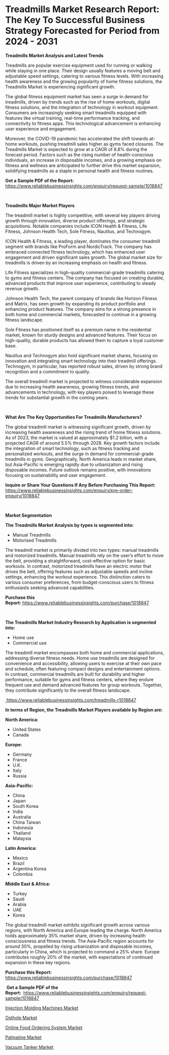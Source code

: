 <p><h1>Treadmills Market Research Report: The Key To Successful Business Strategy Forecasted for Period from 2024 - 2031</h1></p><p><strong>Treadmills Market Analysis and Latest Trends</strong></p>
<p><p>Treadmills are popular exercise equipment used for running or walking while staying in one place. Their design usually features a moving belt and adjustable speed settings, catering to various fitness levels. With increasing health awareness and the growing popularity of home fitness solutions, the Treadmills Market is experiencing significant growth.</p><p>The global fitness equipment market has seen a surge in demand for treadmills, driven by trends such as the rise of home workouts, digital fitness solutions, and the integration of technology in workout equipment. Consumers are increasingly seeking smart treadmills equipped with features like virtual training, real-time performance tracking, and connectivity to fitness apps. This technological advancement is enhancing user experience and engagement.</p><p>Moreover, the COVID-19 pandemic has accelerated the shift towards at-home workouts, pushing treadmill sales higher as gyms faced closures. The Treadmills Market is expected to grow at a CAGR of 8.8% during the forecast period. Factors such as the rising number of health-conscious individuals, an increase in disposable incomes, and a growing emphasis on fitness and wellness are anticipated to further drive this market expansion, solidifying treadmills as a staple in personal health and fitness routines.</p></p>
<p><strong>Get a Sample PDF of the Report:&nbsp;</strong> <a href="https://www.reliablebusinessinsights.com/enquiry/request-sample/1018847">https://www.reliablebusinessinsights.com/enquiry/request-sample/1018847</a></p>
<p>&nbsp;</p>
<p><strong>Treadmills Major Market Players</strong></p>
<p><p>The treadmill market is highly competitive, with several key players driving growth through innovation, diverse product offerings, and strategic acquisitions. Notable companies include ICON Health & Fitness, Life Fitness, Johnson Health Tech, Sole Fitness, Nautilus, and Technogym.</p><p>ICON Health & Fitness, a leading player, dominates the consumer treadmill segment with brands like ProForm and NordicTrack. The company has embraced connected fitness technology, which has enhanced user engagement and driven significant sales growth. The global market size for treadmills is driven by an increasing emphasis on health and fitness.</p><p>Life Fitness specializes in high-quality commercial-grade treadmills catering to gyms and fitness centers. The company has focused on creating durable, advanced products that improve user experience, contributing to steady revenue growth.</p><p>Johnson Health Tech, the parent company of brands like Horizon Fitness and Matrix, has seen growth by expanding its product portfolio and enhancing product features. The company aims for a strong presence in both home and commercial markets, forecasted to continue in a growing fitness landscape.</p><p>Sole Fitness has positioned itself as a premium name in the residential market, known for sturdy designs and advanced features. Their focus on high-quality, durable products has allowed them to capture a loyal customer base.</p><p>Nautilus and Technogym also hold significant market shares, focusing on innovation and integrating smart technology into their treadmill offerings. Technogym, in particular, has reported robust sales, driven by strong brand recognition and a commitment to quality.</p><p>The overall treadmill market is projected to witness considerable expansion due to increasing health awareness, growing fitness trends, and advancements in technology, with key players poised to leverage these trends for substantial growth in the coming years.</p></p>
<p>&nbsp;</p>
<p><strong>What Are The Key Opportunities For Treadmills Manufacturers?</strong></p>
<p><p>The global treadmill market is witnessing significant growth, driven by increasing health awareness and the rising trend of home fitness solutions. As of 2023, the market is valued at approximately $1.2 billion, with a projected CAGR of around 5.5% through 2028. Key growth factors include the integration of smart technology, such as fitness tracking and personalized workouts, and the surge in demand for commercial-grade treadmills in gyms. Geographically, North America leads in market share, but Asia-Pacific is emerging rapidly due to urbanization and rising disposable incomes. Future outlook remains positive, with innovations focusing on sustainability and user engagement.</p></p>
<p><strong>Inquire or Share Your Questions If Any Before Purchasing This Report:</strong> <a href="https://www.reliablebusinessinsights.com/enquiry/pre-order-enquiry/1018847">https://www.reliablebusinessinsights.com/enquiry/pre-order-enquiry/1018847</a></p>
<p>&nbsp;</p>
<p><strong>Market Segmentation</strong></p>
<p><strong>The Treadmills Market Analysis by types is segmented into:</strong></p>
<p><ul><li>Manual Treadmills</li><li>Motorised Treadmills</li></ul></p>
<p><p>The treadmill market is primarily divided into two types: manual treadmills and motorized treadmills. Manual treadmills rely on the user’s effort to move the belt, providing a straightforward, cost-effective option for basic workouts. In contrast, motorized treadmills have an electric motor that drives the belt, offering features such as adjustable speeds and incline settings, enhancing the workout experience. This distinction caters to various consumer preferences, from budget-conscious users to fitness enthusiasts seeking advanced capabilities.</p></p>
<p><strong>Purchase this Report:&nbsp;</strong><a href="https://www.reliablebusinessinsights.com/purchase/1018847">https://www.reliablebusinessinsights.com/purchase/1018847</a></p>
<p>&nbsp;</p>
<p><strong>The Treadmills Market Industry Research by Application is segmented into:</strong></p>
<p><ul><li>Home use</li><li>Commercial use</li></ul></p>
<p><p>The treadmill market encompasses both home and commercial applications, addressing diverse fitness needs. Home use treadmills are designed for convenience and accessibility, allowing users to exercise at their own pace and schedule, often featuring compact designs and entertainment options. In contrast, commercial treadmills are built for durability and higher performance, suitable for gyms and fitness centers, where they endure frequent use and demand advanced features for group workouts. Together, they contribute significantly to the overall fitness landscape.</p></p>
<p><a href="https://www.reliablebusinessinsights.com/treadmills-r1018847">&nbsp;https://www.reliablebusinessinsights.com/treadmills-r1018847</a></p>
<p><strong>In terms of Region, the Treadmills Market Players available by Region are:</strong></p>
<p>
    <p> <strong> North America: </strong>
        <ul>
            <li>United States</li>
            <li>Canada</li>
        </ul>
        </p> 
    <p> <strong> Europe: </strong>
        <ul>
            <li>Germany</li>
            <li>France</li>
            <li>U.K.</li>
            <li>Italy</li>
            <li>Russia</li>
        </ul>
        </p> 
    <p> <strong> Asia-Pacific: </strong>
        <ul>
            <li>China</li>
            <li>Japan</li>
            <li>South Korea</li>
            <li>India</li>
            <li>Australia</li>
            <li>China Taiwan</li>
            <li>Indonesia</li>
            <li>Thailand</li>
            <li>Malaysia</li>
        </ul>
        </p> 
    <p> <strong> Latin America: </strong>
        <ul>
            <li>Mexico</li>
            <li>Brazil</li>
            <li>Argentina Korea</li>
            <li>Colombia</li>
        </ul>
        </p> 
    <p> <strong> Middle East & Africa: </strong>
        <ul>
            <li>Turkey</li>
            <li>Saudi</li>
            <li>Arabia</li>
            <li>UAE</li>
            <li>Korea</li>
        </ul>
    </p>
    </p>
<p><p>The global treadmill market exhibits significant growth across various regions, with North America and Europe leading the charge. North America holds approximately 35% market share, driven by increasing health consciousness and fitness trends. The Asia-Pacific region accounts for around 30%, propelled by rising urbanization and disposable incomes, particularly in China, which is projected to command a 25% share. Europe contributes roughly 20% of the market, with expectations of continued expansion in these key regions.</p></p>
<p><strong>Purchase this Report: </strong><a href="https://www.reliablebusinessinsights.com/purchase/1018847">https://www.reliablebusinessinsights.com/purchase/1018847</a></p>
<p>&nbsp;<strong>Get a Sample PDF of the Report:&nbsp;&nbsp;</strong><a href="https://www.reliablebusinessinsights.com/enquiry/request-sample/1018847">https://www.reliablebusinessinsights.com/enquiry/request-sample/1018847</a></p>
<p><strong></strong></p>
<p><p><a href="https://github.com/JudyWalsh475/Market-Research-Report-List-1/blob/main/injection-molding-machines-market.md">Injection Molding Machines Market</a></p><p><a href="https://issuu.com/reportprime-2/docs/osthole-market-size-2030.pptx_b749cc94663bed">Osthole Market</a></p><p><a href="https://www.linkedin.com/pulse/global-online-food-ordering-system-industry-analysis-m4uhc?trackingId=ZpBUWAGpSQ6eEIxR%2FgDbvg%3D%3D">Online Food Ordering System Market</a></p><p><a href="https://issuu.com/reportprime-2/docs/palmatine-market-size-2030.pptx_8bfca6a60dd203">Palmatine Market</a></p><p><a href="https://www.linkedin.com/pulse/vacuum-tanker-market-global-insights-sales-trends-2024-grwje?trackingId=XB8rp5EvTAuJVsKyUDu%2FHQ%3D%3D">Vacuum Tanker Market</a></p></p>